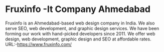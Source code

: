 # Fruxinfo -It Company Ahmedabad
Fruxinfo is an Ahmedabad-based web design company in India. We also serve SEO, web development, and graphic design services. We have been forming our work with hand-picked developers since 2011.
We offer web design, web development, graphic design and SEO at affordable rates.
URL:-https://www.fruxinfo.com/
